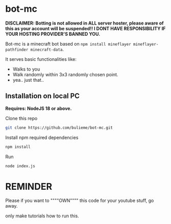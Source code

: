 # bot-mc
**DISCLAIMER: Botting is not allowed in ALL server hoster, please aware of this as your account will be suspended!!
I DONT HAVE RESPONSIBILITY IF YOUR HOSTING PROVIDER'S BANNED YOU.**

Bot-mc is a minecraft bot based on `npm install mineflayer mineflayer-pathfinder minecraft-data`.

It serves basic functionalities like:
 - Walks to you
 - Walk randomly within 3x3 randomly chosen point.
 - yea.. just that..

## Installation on local PC

**Requires: NodeJS 18 or above.**

Clone this repo
```sh
git clone https://github.com/bulieme/bot-mc.git
```

Install npm required dependencies
```sh
npm install
```

Run
```sh
node index.js
```

# REMINDER
Please if you want to """"OWN"""" this code for your youtube stuff, go away.

only make tutorials how to run this.
